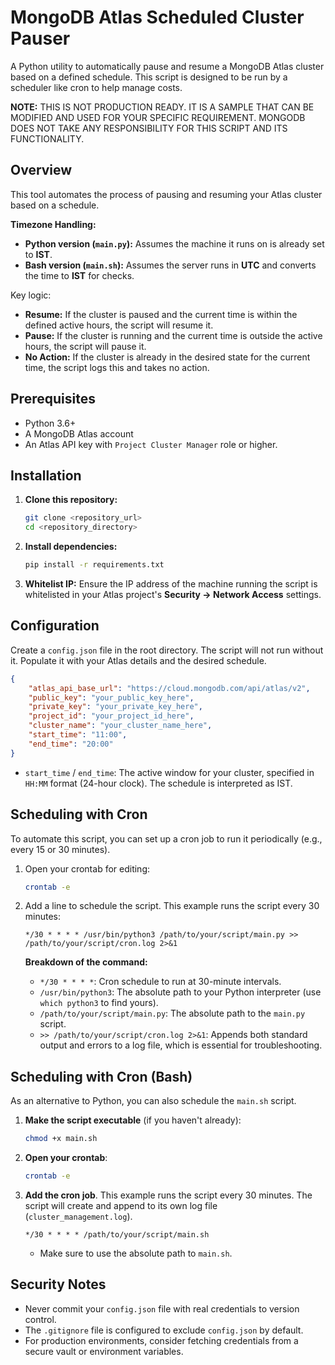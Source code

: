 # MongoDB Atlas Scheduled Cluster Pauser

A Python utility to automatically pause and resume a MongoDB Atlas cluster based on a defined schedule. This script is designed to be run by a scheduler like cron to help manage costs.

**NOTE:** THIS IS NOT PRODUCTION READY. IT IS A SAMPLE THAT CAN BE MODIFIED AND USED FOR YOUR SPECIFIC REQUIREMENT. MONGODB DOES NOT TAKE ANY RESPONSIBILITY FOR THIS SCRIPT AND ITS FUNCTIONALITY.

## Overview

This tool automates the process of pausing and resuming your Atlas cluster based on a schedule.

**Timezone Handling:**
- **Python version (`main.py`):** Assumes the machine it runs on is already set to **IST**.
- **Bash version (`main.sh`):** Assumes the server runs in **UTC** and converts the time to **IST** for checks.

Key logic:

- **Resume:** If the cluster is paused and the current time is within the defined active hours, the script will resume it.
- **Pause:** If the cluster is running and the current time is outside the active hours, the script will pause it.
- **No Action:** If the cluster is already in the desired state for the current time, the script logs this and takes no action.

## Prerequisites

- Python 3.6+
- A MongoDB Atlas account
- An Atlas API key with `Project Cluster Manager` role or higher.


## Installation

1.  **Clone this repository:**
    ```bash
    git clone <repository_url>
    cd <repository_directory>
    ```

2.  **Install dependencies:**
    ```bash
    pip install -r requirements.txt
    ```

3.  **Whitelist IP:** Ensure the IP address of the machine running the script is whitelisted in your Atlas project's **Security -> Network Access** settings.

## Configuration

Create a `config.json` file in the root directory. The script will not run without it. Populate it with your Atlas details and the desired schedule.

```json
{
    "atlas_api_base_url": "https://cloud.mongodb.com/api/atlas/v2",
    "public_key": "your_public_key_here",
    "private_key": "your_private_key_here",
    "project_id": "your_project_id_here",
    "cluster_name": "your_cluster_name_here",
    "start_time": "11:00",
    "end_time": "20:00"
}
```
- `start_time` / `end_time`: The active window for your cluster, specified in `HH:MM` format (24-hour clock). The schedule is interpreted as IST.

## Scheduling with Cron

To automate this script, you can set up a cron job to run it periodically (e.g., every 15 or 30 minutes).

1.  Open your crontab for editing:
    ```bash
    crontab -e
    ```

2.  Add a line to schedule the script. This example runs the script every 30 minutes:

    ```cron
    */30 * * * * /usr/bin/python3 /path/to/your/script/main.py >> /path/to/your/script/cron.log 2>&1
    ```

    **Breakdown of the command:**
    - `*/30 * * * *`: Cron schedule to run at 30-minute intervals.
    - `/usr/bin/python3`: The absolute path to your Python interpreter (use `which python3` to find yours).
    - `/path/to/your/script/main.py`: The absolute path to the `main.py` script.
    - `>> /path/to/your/script/cron.log 2>&1`: Appends both standard output and errors to a log file, which is essential for troubleshooting.

## Scheduling with Cron (Bash)

As an alternative to Python, you can also schedule the `main.sh` script.

1.  **Make the script executable** (if you haven't already):
    ```bash
    chmod +x main.sh
    ```

2.  **Open your crontab**:
    ```bash
    crontab -e
    ```

3.  **Add the cron job**. This example runs the script every 30 minutes. The script will create and append to its own log file (`cluster_management.log`).

    ```cron
    */30 * * * * /path/to/your/script/main.sh
    ```
    - Make sure to use the absolute path to `main.sh`.

## Security Notes

- Never commit your `config.json` file with real credentials to version control.
- The `.gitignore` file is configured to exclude `config.json` by default.
- For production environments, consider fetching credentials from a secure vault or environment variables.
